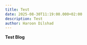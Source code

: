 ```yaml
---
title: Test
date: 2025-08-30T11:19:00.000+02:00
description: Test
author: Haroon Dilshad
---
```

**Test Blog**
